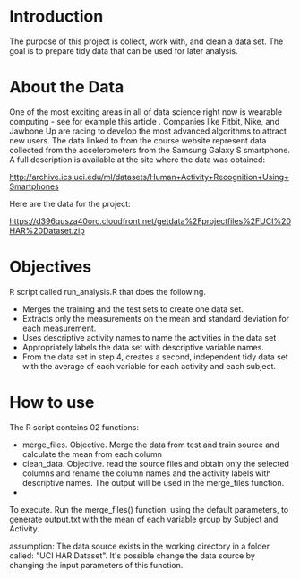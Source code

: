 Introduction
=============

The purpose of this project is collect, work with, and clean a data set. The goal is to prepare tidy data that can be used for later analysis.

About the Data
=============
One of the most exciting areas in all of data science right now is wearable computing - see for example this article . Companies like Fitbit, Nike, and Jawbone Up are racing to develop the most advanced algorithms to attract new users. The data linked to from the course website represent data collected from the accelerometers from the Samsung Galaxy S smartphone. A full description is available at the site where the data was obtained: 

http://archive.ics.uci.edu/ml/datasets/Human+Activity+Recognition+Using+Smartphones 

Here are the data for the project: 

https://d396qusza40orc.cloudfront.net/getdata%2Fprojectfiles%2FUCI%20HAR%20Dataset.zip 

Objectives
=============
R script called run_analysis.R that does the following. 
 - Merges the training and the test sets to create one data set.
 - Extracts only the measurements on the mean and standard deviation for each measurement. 
 - Uses descriptive activity names to name the activities in the data set
 - Appropriately labels the data set with descriptive variable names. 
 - From the data set in step 4, creates a second, independent tidy data set with the average of each variable for each activity and each subject.
 
How to use
============= 
The R script conteins 02 functions:
- merge_files. Objective.  Merge the data from test and train source and calculate the mean from each column
- clean_data. Objective. read the source files and obtain only the selected columns and rename the column names and the activity labels with descriptive names. The output will be used in the merge_files function.
- 
To execute. Run the merge_files() function. using the default parameters, to generate output.txt with the mean of each variable group by Subject and Activity.

assumption: The data source exists in the working directory in a folder called: "UCI HAR Dataset". It's possible change the data source by changing the input parameters of this function.
